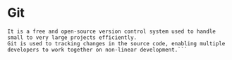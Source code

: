 # Git
```Git is a DevOps tool used for source code management. 
It is a free and open-source version control system used to handle small to very large projects efficiently. 
Git is used to tracking changes in the source code, enabling multiple developers to work together on non-linear development.```
